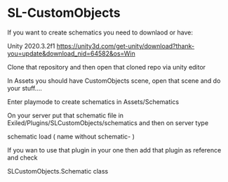 # SL-CustomObjects

If you want to create schematics you need to downlaod  or have:

 Unity 2020.3.2f1
 https://unity3d.com/get-unity/download?thank-you=update&download_nid=64582&os=Win
 
 
 Clone that repository and then open that cloned repo via unity editor
 
 In Assets you should have CustomObjects scene, open that scene and do your stuff....
 
 Enter playmode to create schematics in Assets/Schematics
 
 On your server put that schematic file in Exiled/Plugins/SLCustomObjects/schematics and then on server type
 
 schematic load <name> ( name without schematic- )
 
 
 If you wan to use that plugin in your one then add that plugin as reference and check
 
 SLCustomObjects.Schematic class
 
